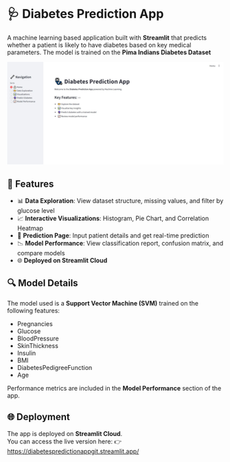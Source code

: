 # 🩺 Diabetes Prediction App
A machine learning based application built with **Streamlit** that predicts whether a patient is likely to have diabetes based on key medical parameters. The model is trained on the **Pima Indians Diabetes Dataset**

![App Screenshot - Home Page](home.JPG)

## 📌 Features
- 📊 **Data Exploration**: View dataset structure, missing values, and filter by glucose level  
- 📈 **Interactive Visualizations**: Histogram, Pie Chart, and Correlation Heatmap  
- 🔮 **Prediction Page**: Input patient details and get real-time prediction  
- 📉 **Model Performance**: View classification report, confusion matrix, and compare models  
- 🌐 **Deployed on Streamlit Cloud**

## 🔍 Model Details

The model used is a **Support Vector Machine (SVM)** trained on the following features:

- Pregnancies
- Glucose
- BloodPressure
- SkinThickness
- Insulin
- BMI
- DiabetesPedigreeFunction
- Age

Performance metrics are included in the **Model Performance** section of the app.

## 🌐 Deployment

The app is deployed on **Streamlit Cloud**.  
You can access the live version here: 
👉 https://diabetespredictionappgit.streamlit.app/
